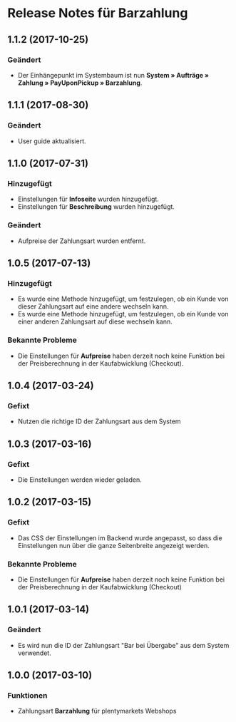 # Release Notes für Barzahlung

## 1.1.2 (2017-10-25)

### Geändert

- Der Einhängepunkt im Systembaum ist nun **System » Aufträge » Zahlung » PayUponPickup » Barzahlung**.

## 1.1.1 (2017-08-30)

### Geändert
- User guide aktualisiert.

## 1.1.0 (2017-07-31)

### Hinzugefügt

- Einstellungen für **Infoseite** wurden hinzugefügt.
- Einstellungen für **Beschreibung** wurden hinzugefügt.

### Geändert

- Aufpreise der Zahlungsart wurden entfernt.

## 1.0.5 (2017-07-13)

### Hinzugefügt

- Es wurde eine Methode hinzugefügt, um festzulegen, ob ein Kunde von dieser Zahlungsart auf eine andere wechseln kann.
- Es wurde eine Methode hinzugefügt, um festzulegen, ob ein Kunde von einer anderen Zahlungsart auf diese wechseln kann.

### Bekannte Probleme

- Die Einstellungen für **Aufpreise** haben derzeit noch keine Funktion bei der Preisberechnung in der Kaufabwicklung (Checkout).


## 1.0.4 (2017-03-24)

### Gefixt

- Nutzen die richtige ID der Zahlungsart aus dem System 

## 1.0.3 (2017-03-16)

### Gefixt

- Die Einstellungen werden wieder geladen.

## 1.0.2 (2017-03-15)

### Gefixt

- Das CSS der Einstellungen im Backend wurde angepasst, so dass die Einstellungen nun über die ganze Seitenbreite angezeigt werden.

### Bekannte Probleme

- Die Einstellungen für **Aufpreise** haben derzeit noch keine Funktion bei der Preisberechnung in der Kaufabwicklung (Checkout)

## 1.0.1 (2017-03-14)

### Geändert

- Es wird nun die ID der Zahlungsart "Bar bei Übergabe" aus dem System verwendet.

## 1.0.0 (2017-03-10)

### Funktionen

- Zahlungsart **Barzahlung** für plentymarkets Webshops
